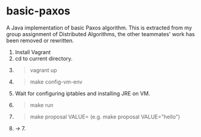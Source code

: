 basic-paxos
===========

A Java implementation of basic Paxos algorithm. This is extracted from my group assignment of Distributed Algorithms, the other teammates' work has been removed or rewritten.

1. Install Vagrant
2. cd to current directory.
3. > vagrant up
4. > make config-vm-env
5. Wait for configuring iptables and installing JRE on VM.
6. > make run
7. > make proposal VALUE=<PaxosValue> (e.g. make proposal VALUE="hello")
8. -> 7.
